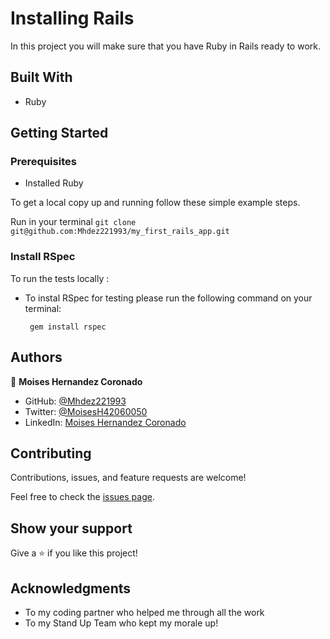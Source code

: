 #  Installing Rails

In this project you will make sure that you have Ruby in Rails ready to work.


## Built With
- Ruby

## Getting Started
### Prerequisites
   - Installed Ruby

To get a local copy up and running follow these simple example steps.

Run in your terminal `git clone git@github.com:Mhdez221993/my_first_rails_app.git`


### Install RSpec

To run the tests locally :

- To instal RSpec for testing please run the following command on your terminal:

   ` gem install rspec`


## Authors
👤 **Moises Hernandez Coronado** 

- GitHub: [@Mhdez221993](https://github.com/Mhdez221993) 
- Twitter: [@MoisesH42060050](https://twitter.com/MoisesH42060050) 
- LinkedIn: [Moises Hernandez Coronado](https://www.linkedin.com/in/moises-hernandez-9bbb17145/) 

## Contributing

Contributions, issues, and feature requests are welcome!

Feel free to check the [issues page](https://github.com/Mhdez221993/my_lin/issues).

## Show your support

Give a ⭐️ if you like this project!

## Acknowledgments

- To my coding partner who helped me through all the work
- To my Stand Up Team who kept my morale up!
